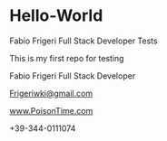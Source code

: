 # Hello-World
Fabio Frigeri Full Stack Developer Tests 

This is my first repo for testing

Fabio Frigeri Full Stack Developer

Frigeriwki@gmail.com

www.PoisonTime.com

+39-344-0111074
